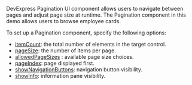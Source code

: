 DevExpress Pagination UI component allows users to navigate between pages and adjust page size at runtime. The Pagination component in this demo allows users to browse employee cards.

To set up a Pagination component, specify the following options: 

- [itemCount](/Documentation/ApiReference/UI_Components/dxPagination/Configuration/#itemCount): the total number of elements in the target control. 
- [pageSize](/Documentation/ApiReference/UI_Components/dxPagination/Configuration/#pageSize): the number of items per page. 
- [allowedPageSizes](/Documentation/ApiReference/UI_Components/dxPagination/Configuration/#allowedPageSizes) : available page size choices.
- [pageIndex](/Documentation/ApiReference/UI_Components/dxPagination/Configuration/#pageIndex): page displayed first.
- [showNavigationButtons](/Documentation/ApiReference/UI_Components/dxPagination/Configuration/#showNavigationButtons): navigation button visibility.
- [showInfo](/Documentation/ApiReference/UI_Components/dxPagination/Configuration/#showInfo): information pane visibility.